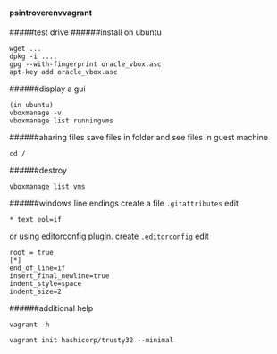 #### psintroverenvvagrant
#####test drive
######install on ubuntu
```
wget ...
dpkg -i ....
gpg --with-fingerprint oracle_vbox.asc
apt-key add oracle_vbox.asc
```
######display a gui
```
(in ubuntu)
vboxmanage -v
vboxmanage list runningvms
```
######aharing files
save files in folder and see files in guest machine
```
cd /
````
######destroy
```
vboxmanage list vms
```
######windows line endings
create a file ```.gitattributes```
edit
```
* text eol=if
```
or using editorconfig plugin. create ```.editorconfig```
edit
```
root = true
[*]
end_of_line=if
insert_final_newline=true
indent_style=space
indent_size=2
```
######additional help
```
vagrant -h
```
```
vagrant init hashicorp/trusty32 --minimal
```
